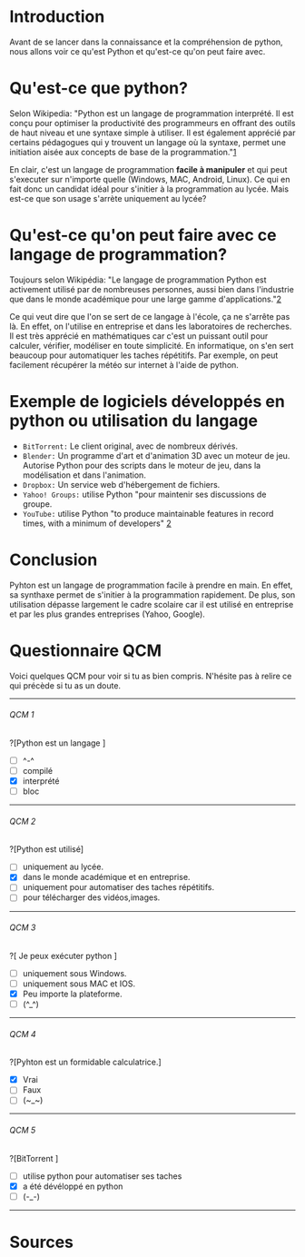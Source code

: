 # Introduction
Avant de se lancer dans la connaissance et la compréhension de python, nous allons  voir ce qu'est Python et qu'est-ce qu'on peut faire avec.

# Qu'est-ce que python?
Selon Wikipedia:
"Python est un langage de programmation interprété.
Il est conçu pour optimiser la productivité des programmeurs en offrant des outils de haut niveau et une syntaxe simple à utiliser.
Il est également apprécié par certains pédagogues qui y trouvent un langage où la syntaxe, permet une initiation aisée aux concepts de base de la programmation."[1]

En clair, c'est un langage de programmation **facile à manipuler** et qui peut s'executer sur n'importe quelle (Windows, MAC, Android, Linux).
Ce qui en fait donc un candidat idéal pour s'initier à la programmation au lycée.
Mais est-ce que son usage s'arrète uniquement au lycée?

# Qu'est-ce qu'on peut faire avec ce langage de programmation?
Toujours selon Wikipédia:
"Le langage de programmation Python est activement utilisé par de nombreuses personnes, 
aussi bien dans l'industrie que dans le monde académique pour une large gamme d'applications."[2]

Ce qui veut dire que l'on se sert de ce langage  à l'école, ça ne s'arrête pas là.
En effet, on l'utilise en entreprise et dans les laboratoires de recherches.
Il est très apprécié en mathématiques car c'est un puissant outil pour calculer, vérifier, modéliser en toute simplicité.
En informatique, on s'en sert beaucoup pour automatiquer les taches répétitifs.
Par exemple, on peut facilement récupérer la météo sur internet à l'aide de python.

# Exemple de logiciels développés en python ou utilisation du langage
+ `BitTorrent:` Le client original, avec de nombreux dérivés.
+ `Blender:` Un programme d'art et d'animation 3D avec un moteur de jeu. Autorise Python pour des scripts dans le moteur de jeu, dans la modélisation et dans l'animation.
+ `Dropbox:` Un service web d'hébergement de fichiers.
+ `Yahoo! Groups:` utilise Python "pour maintenir ses discussions de groupe.
+ `YouTube:` utilise Python "to produce maintainable features in record times, with a minimum of developers" [2]

# Conclusion
Pyhton est un langage de programmation facile à prendre en main. En effet, sa synthaxe permet de s'initier à la programmation rapidement.
De plus, son utilisation dépasse largement le cadre scolaire car il est utilisé en entreprise et par les plus grandes entreprises (Yahoo, Google).

# Questionnaire QCM

Voici quelques QCM pour voir si tu as bien compris. N'hésite pas à relire ce qui précède si tu as un doute.

---

###### QCM 1

?[Python est un langage ]
-[ ] ^-^
-[ ] compilé
-[x] interprété
-[ ] bloc

---

###### QCM 2
 
?[Python est utilisé]
-[ ] uniquement au lycée.
-[x] dans le monde académique et en entreprise.
-[ ] uniquement pour automatiser des taches répétitifs.
-[ ] pour télécharger des vidéos,images.

---

###### QCM 3

?[ Je peux exécuter python ]
-[ ] uniquement sous Windows.
-[ ] uniquement sous MAC et IOS.
-[x] Peu importe la plateforme.
-[ ] (^_^)

---

###### QCM 4

?[Pyhton est un formidable calculatrice.]
-[x] Vrai
-[ ] Faux
-[ ] (~_~)  

---
###### QCM 5

?[BitTorrent ]
-[ ] utilise python pour automatiser ses taches
-[x] a été dévéloppé en python
-[ ] (-_-)  

---

# Sources
[1]:https://fr.wikipedia.org/wiki/Python_(langage)
[2]:https://fr.wikipedia.org/wiki/Liste_de_logiciels_Python#:~:text=Environnements%20de%20D%C3%A9veloppement%20Int%C3%A9gr%C3%A9s%20pour%20Python,-Boa%20Constructor%2C%20un&text=Eclipse%20supporte%20de%20nombreux%20autres,langages%20de%20programmation%20dont%20Python.